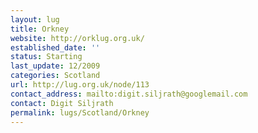 ```yaml
---
layout: lug
title: Orkney
website: http://orklug.org.uk/
established_date: ''
status: Starting
last_update: 12/2009
categories: Scotland
url: http://lug.org.uk/node/113
contact_address: mailto:digit.siljrath@googlemail.com
contact: Digit Siljrath
permalink: lugs/Scotland/Orkney
---
```

